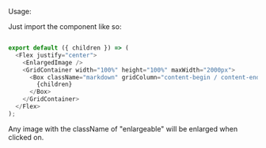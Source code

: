 Usage:

Just import the component like so:
```js

export default ({ children }) => (
  <Flex justify="center">
    <EnlargedImage />
    <GridContainer width="100%" height="100%" maxWidth="2000px">
      <Box className="markdown" gridColumn="content-begin / content-end">
        {children}
      </Box>
    </GridContainer>
  </Flex>
);

```

Any image with the className of "enlargeable" will be enlarged when clicked on.
